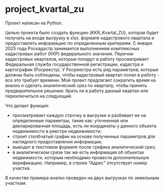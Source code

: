 # project_kvartal_zu

Проект написан на Python.

Целью проекта было создать функцию (KKR_Kvartal_ZU), которая будет получать на входе выгрузку в xlsx. формате кадастрового квартала и предоставлять информацию по определенным критериям. 
С января 2025 года Роскадастр занимается выполнением комплексных кадастровых работ (ККР) федерального значения. Перечни кадастровых кварталов, которые попадут в работу просматривает Федеральная служба государственной регистрации, кадастра и картографии (Росреестр). 
У Росреестра есть ряд параметров, которые должны быть соблюдены, чтобы кадастровый квартал попал в работу - все это требует времени. Мой проект предлагает сократить время на анализ и сделать аналитический срез по кварталу, чтобы принять предварительное решение: брать ли в работу данный квартал или переключиться на следующий. 

Что делает функция: 

- просматривает каждую строчку в выгрузке и разбивает ее на определенные параметры, такие как: уточненная или декларированная площадь, есть ли координаты у данного объекта недвижимости в реестре недвижимости;
- строит столбчатый график на основе полученных параметров для наглядного предоставления информации;
- выводит в текстовом формате после графика аналитический срез;
- в аналитическом срезе так же есть информация об объектах недвижмости, которым необходимо провести дополнительную верификацию. Например, в строке "Адрес" отсутствует номер участка.

В качестве примера анализ проведен на двух выгрузках по земельным участкам. 
